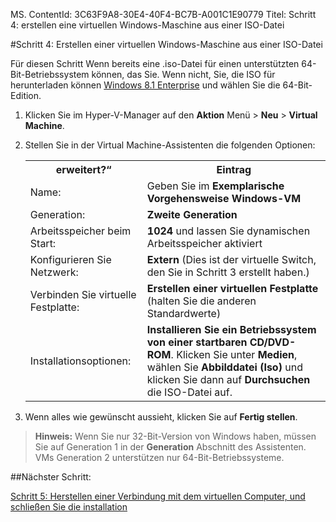 MS. ContentId: 3C63F9A8-30E4-40F4-BC7B-A001C1E90779
Titel: Schritt 4: erstellen eine virtuellen Windows-Maschine aus einer ISO-Datei

#Schritt 4: Erstellen einer virtuellen Windows-Maschine aus einer ISO-Datei

Für diesen Schritt Wenn bereits eine .iso-Datei für einen unterstützten 64-Bit-Betriebssystem können, das Sie.
Wenn nicht, Sie, die ISO für herunterladen können [Windows 8.1 Enterprise](http://www.microsoft.com/en-us/evalcenter/evaluate-windows-8-1-enterprise) und wählen Sie die 64-Bit-Edition.


1. Klicken Sie im Hyper-V-Manager auf den **Aktion** Menü > **Neu** > **Virtual Machine**.
    
2. Stellen Sie in der Virtual Machine-Assistenten die folgenden Optionen:
    
    <table>
    <tr><th>erweitert?“</th><th>Eintrag</th></tr>
    <tr><td>Name:</td><td>Geben Sie im <b>Exemplarische Vorgehensweise Windows-VM</b></td></tr>
    <tr><td>Generation:</td><td><b>Zweite Generation</b></td></tr>
    <tr><td>Arbeitsspeicher beim Start:</td><td><b>1024</b> und lassen Sie dynamischen Arbeitsspeicher aktiviert</td></tr>
    <tr><td>Konfigurieren Sie Netzwerk:</td><td><b>Extern</b> (Dies ist der virtuelle Switch, den Sie in Schritt 3 erstellt haben.)</td></tr>
    <tr><td>Verbinden Sie virtuelle Festplatte:</td><td><b>Erstellen einer virtuellen Festplatte</b> (halten Sie die anderen Standardwerte) </td></tr>
    <tr><td>Installationsoptionen:</td><td><b>Installieren Sie ein Betriebssystem von einer startbaren CD/DVD-ROM</b>. Klicken Sie unter <b>Medien</b>, wählen Sie <b>Abbilddatei (Iso)</b> und klicken Sie dann auf <b>Durchsuchen</b> die ISO-Datei auf.</td></tr>
    </table>
    
3. Wenn alles wie gewünscht aussieht, klicken Sie auf **Fertig stellen**.
    

> **Hinweis:** Wenn Sie nur 32-Bit-Version von Windows haben, müssen Sie auf Generation 1 in der **Generation** Abschnitt des Assistenten.
> VMs Generation 2 unterstützen nur 64-Bit-Betriebssysteme.

##Nächster Schritt:

[Schritt 5: Herstellen einer Verbindung mit dem virtuellen Computer, und schließen Sie die installation](walkthrough_vmconnect.md)





